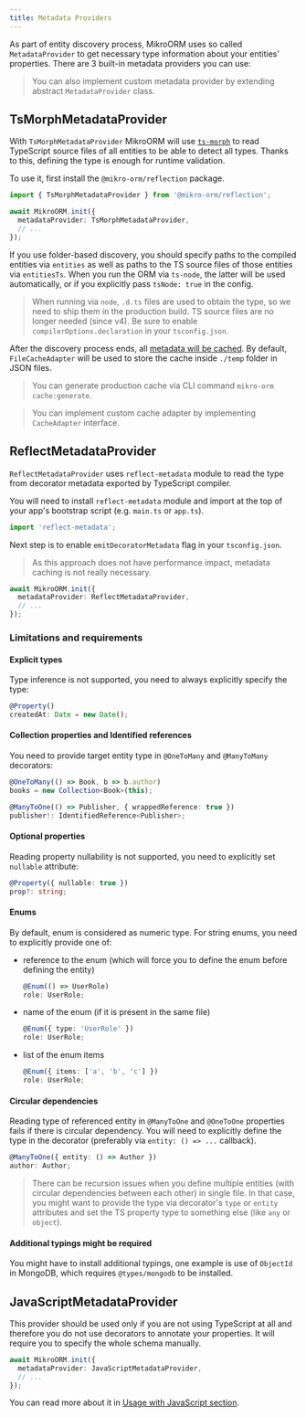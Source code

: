 ```yaml
---
title: Metadata Providers
---
```


As part of entity discovery process, MikroORM uses so called `MetadataProvider` to get necessary
type information about your entities' properties. There are 3 built-in metadata providers you can 
use:

> You can also implement custom metadata provider by extending abstract `MetadataProvider` class.

## TsMorphMetadataProvider

With `TsMorphMetadataProvider` MikroORM will use [`ts-morph`](https://github.com/dsherret/ts-morph) to read 
TypeScript source files of all entities to be able to detect all types. Thanks to this, 
defining the type is enough for runtime validation.

To use it, first install the `@mikro-orm/reflection` package.

```typescript
import { TsMorphMetadataProvider } from '@mikro-orm/reflection';

await MikroORM.init({
  metadataProvider: TsMorphMetadataProvider,
  // ...
});
```

If you use folder-based discovery, you should specify paths to
the compiled entities via `entities` as well as paths to the TS source files of
those entities via `entitiesTs`. When you run the ORM via `ts-node`, the latter
will be used automatically, or if you explicitly pass `tsNode: true` in the config.

> When running via `node`, `.d.ts` files are used to obtain the type, so we 
> need to ship them in the production build. TS source files are no longer 
> needed (since v4). Be sure to enable `compilerOptions.declaration` in your
> `tsconfig.json`.

After the discovery process ends, all [metadata will be cached](metadata-cache.md). By default, 
`FileCacheAdapter` will be used to store the cache inside `./temp` folder in JSON files. 

> You can generate production cache via CLI command `mikro-orm cache:generate`.

> You can implement custom cache adapter by implementing `CacheAdapter` interface.

## ReflectMetadataProvider

`ReflectMetadataProvider` uses `reflect-metadata` module to read the type from decorator 
metadata exported by TypeScript compiler. 

You will need to install `reflect-metadata` module and import at the top of your app's 
bootstrap script (e.g. `main.ts` or `app.ts`). 

```typescript
import 'reflect-metadata';
```

Next step is to enable `emitDecoratorMetadata` flag in your `tsconfig.json`.

> As this approach does not have performance impact, metadata caching is not really necessary. 

```typescript
await MikroORM.init({
  metadataProvider: ReflectMetadataProvider,
  // ...
});
```

### Limitations and requirements

#### Explicit types

Type inference is not supported, you need to always explicitly specify the type:

```typescript
@Property()
createdAt: Date = new Date();
```

#### Collection properties and Identified references

You need to provide target entity type in `@OneToMany` and `@ManyToMany` decorators:

```typescript
@OneToMany(() => Book, b => b.author)
books = new Collection<Book>(this);

@ManyToOne(() => Publisher, { wrappedReference: true })
publisher!: IdentifiedReference<Publisher>;
```

#### Optional properties

Reading property nullability is not supported, you need to explicitly set `nullable` attribute:

```typescript
@Property({ nullable: true })
prop?: string;
```

#### Enums

By default, enum is considered as numeric type. For string enums, you need to explicitly 
provide one of:

- reference to the enum (which will force you to define the enum before defining the entity)
  ```typescript
  @Enum(() => UserRole)
  role: UserRole;
  ```
- name of the enum (if it is present in the same file)
  ```typescript
  @Enum({ type: 'UserRole' })
  role: UserRole;
  ```
- list of the enum items
  ```typescript
  @Enum({ items: ['a', 'b', 'c'] })
  role: UserRole;
  ```

#### Circular dependencies

Reading type of referenced entity in `@ManyToOne` and `@OneToOne` properties fails if there is 
circular dependency. You will need to explicitly define the type in the decorator (preferably 
via `entity: () => ...` callback).

```typescript
@ManyToOne({ entity: () => Author })
author: Author;
``` 

> There can be recursion issues when you define multiple entities (with circular dependencies 
> between each other) in single file. In that case, you might want to provide the type via decorator's
> `type` or `entity` attributes and set the TS property type to something else (like `any` or `object`).

#### Additional typings might be required

You might have to install additional typings, one example is use of `ObjectId` in MongoDB, 
which requires `@types/mongodb` to be installed. 

## JavaScriptMetadataProvider

This provider should be used only if you are not using TypeScript at all and therefore you do 
not use decorators to annotate your properties. It will require you to specify the whole schema 
manually. 

```typescript
await MikroORM.init({
  metadataProvider: JavaScriptMetadataProvider,
  // ...
});
```

You can read more about it in [Usage with JavaScript section](usage-with-js.md).
